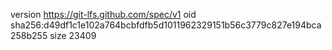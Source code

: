 version https://git-lfs.github.com/spec/v1
oid sha256:d49df1c1e102a764bcbfdfb5d1011962329151b56c3779c827e194bca258b255
size 23409
